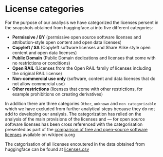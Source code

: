 # License categories

For the purpose of our anallysis we have categorized the licenses persent in the snapshots obtained from huggingface.ai into five different categories: 

* **Permissive / BY** (permissive open source software licenses and attribution-style open content and open data licenses)
* **Copyleft / SA** (Copyleft software licenses and Share Alike style open content and open data licenses)
* **Public Domain** (Public Domain dedications and licenses that come with no restrictions or conditions)
* **Open RAIL** (Licenses from the Open RAIL family of licenses including the original RAIL license)
* **Non-commercial use only** (software, content and data licenses that do not allow commercial use)
* **Other restrictions** (licenses that come with other restrictions, for example prohibitions on creating derivatives)

In addition there are three categories `Other`, `unknown` and `non categorizable` which we have excluded from further analytical steps because they do not add to developing our analysis. 
The categorization has relied on the analysis of the main provisions of the licenses and — for open source software licenses has been cross referenced with the categorisation presented as part of the [comparison of free and open-source software licenses](https://en.wikipedia.org/wiki/Comparison_of_free_and_open-source_software_licenses) available on wikipedia.org 

The catgorisation of all licenses encoutered in the data obtained from huggingface can be found at [licenses.csv](https://github.com/Open-Future-Foundation/AI-model-licensing/blob/main/licenses.csv)
